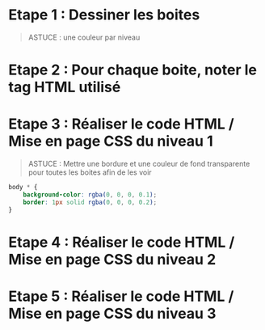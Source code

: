 # Etape 1 : Dessiner les boites
> ASTUCE : une couleur par niveau

# Etape 2 : Pour chaque boite, noter le tag HTML utilisé

# Etape 3 : Réaliser le code HTML / Mise en page CSS du niveau 1
> ASTUCE : Mettre une bordure et une couleur de fond transparente pour toutes les boites afin de les voir

```CSS
body * {
    background-color: rgba(0, 0, 0, 0.1);
    border: 1px solid rgba(0, 0, 0, 0.2);
}
```

# Etape 4 : Réaliser le code HTML / Mise en page CSS du niveau 2

# Etape 5 : Réaliser le code HTML / Mise en page CSS du niveau 3
